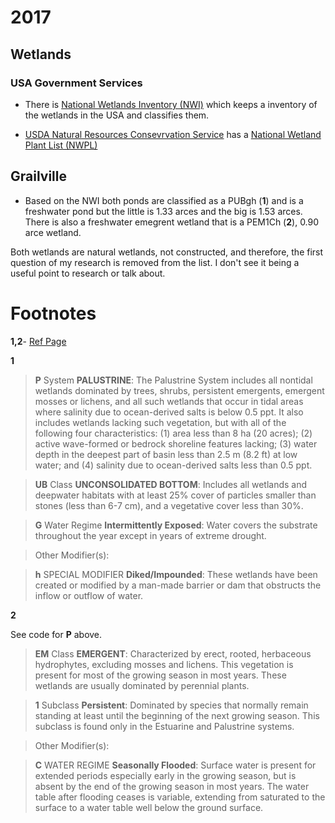 # 2017

## Wetlands

### USA Government Services

- There is [National Wetlands Inventory (NWI)](https://www.fws.gov/wetlands/index.html) which keeps a inventory of the wetlands in the USA and classifies them.

- [USDA Natural Resources Consevrvation Service](https://www.nrcs.usda.gov/wps/portal/nrcs/site/national/home/) has a [National Wetland Plant List (NWPL)](http://wetland_plants.usace.army.mil/)

## Grailville

- Based on the NWI both ponds are classified as a PUBgh (**1**) and is a freshwater pond but the little is 1.33 arces and the big is 1.53 arces. There is also a freshwater emegrent wetland that is a PEM1Ch (**2**), 0.90 arce wetland.

Both wetlands are natural wetlands, not constructed, and therefore, the first question of my research is removed from the list. I don't see it being a useful point to research or talk about.

# Footnotes

**1,2**- [Ref Page](http://128.104.224.198/wetlands.aspx)

**1**

>**P** 	System **PALUSTRINE**: The Palustrine System includes all nontidal wetlands dominated by trees, shrubs, persistent emergents, emergent mosses or lichens, and all such wetlands that occur in tidal areas where salinity due to ocean-derived salts is below 0.5 ppt. It also includes wetlands lacking such vegetation, but with all of the following four characteristics: (1) area less than 8 ha (20 acres); (2) active wave-formed or bedrock shoreline features lacking; (3) water depth in the deepest part of basin less than 2.5 m (8.2 ft) at low water; and (4) salinity due to ocean-derived salts less than 0.5 ppt.

>**UB** 	Class **UNCONSOLIDATED BOTTOM**: Includes all wetlands and deepwater habitats with at least 25% cover of particles smaller than stones (less than 6-7 cm), and a vegetative cover less than 30%.

>**G** 	Water Regime **Intermittently Exposed**: Water covers the substrate throughout the year except in years of extreme drought.

>Other Modifier(s):

>**h** 	SPECIAL MODIFIER **Diked/Impounded**: These wetlands have been created or modified by a man-made barrier or dam that obstructs the inflow or outflow of water.

**2**

See code for **P** above.

>**EM** 	Class **EMERGENT**: Characterized by erect, rooted, herbaceous hydrophytes, excluding mosses and lichens. This vegetation is present for most of the growing season in most years. These wetlands are usually dominated by perennial plants.

>**1** 	Subclass **Persistent**: Dominated by species that normally remain standing at least until the beginning of the next growing season. This subclass is found only in the Estuarine and Palustrine systems.

>Other Modifier(s):

>**C** 	WATER REGIME **Seasonally Flooded**: Surface water is present for extended periods especially early in the growing season, but is absent by the end of the growing season in most years. The water table after flooding ceases is variable, extending from saturated to the surface to a water table well below the ground surface.
